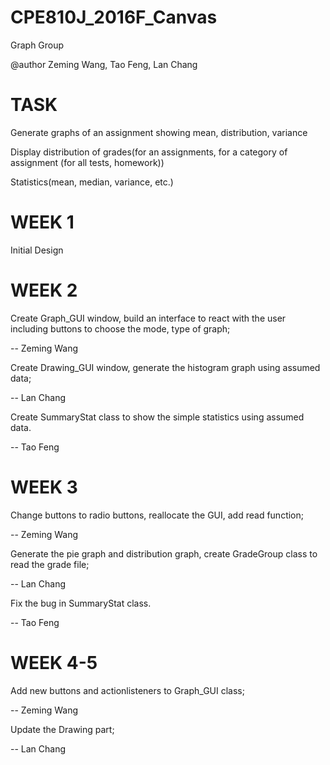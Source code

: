 # CPE810J_2016F_Canvas
Graph Group

@author Zeming Wang, Tao Feng, Lan Chang

# TASK

Generate graphs of an assignment showing mean, distribution, variance

Display distribution of grades(for an assignments, for a category of assignment (for all tests, homework))

Statistics(mean, median, variance, etc.)


# WEEK 1

Initial Design

# WEEK 2

Create Graph_GUI window, build an interface to react with the user including buttons to choose the mode, type of graph;

-- Zeming Wang

Create Drawing_GUI window, generate the histogram graph using assumed data;

-- Lan Chang

Create SummaryStat class to show the simple statistics using assumed data.

-- Tao Feng

# WEEK 3

Change buttons to radio buttons, reallocate the GUI, add read function;

-- Zeming Wang

Generate the pie graph and distribution graph, create GradeGroup class to read the grade file;

-- Lan Chang

Fix the bug in SummaryStat class.

-- Tao Feng

# WEEK 4-5

Add new buttons and actionlisteners to Graph_GUI class;

-- Zeming Wang

Update the Drawing part;

-- Lan Chang
